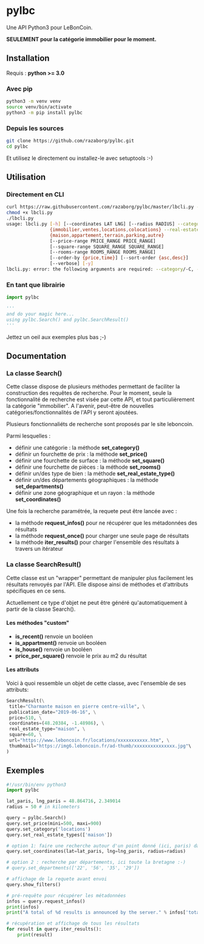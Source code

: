 # pylbc

Une API Python3 pour LeBonCoin.

**SEULEMENT pour la catégorie immobilier pour le moment.**

## Installation

Requis : **python >= 3.0**

### Avec pip

```sh
python3 -m venv venv
source venv/bin/activate
python3 -m pip install pylbc 
```

### Depuis les sources 

```sh
git clone https://github.com/razaborg/pylbc.git
cd pylbc
```

Et utilisez le directement ou installez-le avec setuptools :-)


## Utilisation

### Directement en CLI

```sh
curl https://raw.githubusercontent.com/razaborg/pylbc/master/lbcli.py -o lbcli.py
chmod +x lbcli.py
./lbcli.py
usage: lbcli.py [-h] [--coordinates LAT LNG] [--radius RADIUS] --category
                {immobilier,ventes,locations,colocations} --real-estate-type
                {maison,appartement,terrain,parking,autre}
                [--price-range PRICE_RANGE PRICE_RANGE]
                [--square-range SQUARE_RANGE SQUARE_RANGE]
                [--rooms-range ROOMS_RANGE ROOMS_RANGE]
                [--order-by {price,time}] [--sort-order {asc,desc}]
                [--verbose] [-y]
lbcli.py: error: the following arguments are required: --category/-C, --real-estate-type/-T
```

### En tant que librairie

```python
import pylbc

'''
and do your magic here...
using pylbc.Search() and pylbc.SearchResult()
'''
```
Jettez un oeil aux exemples plus bas ;-)

## Documentation

### La classe Search()

Cette classe dispose de plusieurs méthodes permettant de faciliter la construction des requêtes de recherche.
Pour le moment, seule la fonctionnalité de recherche est visée par cette API, et tout particulièrement la catégorie "immobilier". A l'avenir, peut-être de nouvelles catégories/fonctionnalités de l'API y seront ajoutées.

Plusieurs fonctionnaliéts de recherche sont proposés par le site leboncoin.

Parmi lesquelles :

- définir une catégorie : la méthode **set\_category()**
- définir un fourchette de prix : la méthode **set\_price()**
- définir une fourchette de surface : la méthode **set\_square()**
- définir une fourchette de pièces : la méthode **set\_rooms()**
- définir un/des type de bien : la méthode **set\_real\_estate\_type()**
- définir un/des départements géographiques : la méthode **set\_departments()**
- définir une zone géographique et un rayon : la méthode **set_coordinates()**

Une fois la recherche paramétrée, la requete peut être lancée avec :

- la méthode **request_infos()** pour ne récupérer que les métadonnées des résultats
- la méthode **request_once()** pour charger une seule page de résultats
- la méthode **iter_results()** pour charger l'ensemble des résultats à travers un itérateur

### La classe SearchResult()

Cette classe est un "wrapper" permettant de manipuler plus facilement les résultats renvoyés par l'API.
Elle dispose ainsi de méthodes et d'attributs spécifiques en ce sens.

Actuellement ce type d'objet ne peut être généré qu'automatiquement à partir de la classe Search(). 

#### Les méthodes "custom" 

- **is_recent()** renvoie un booléen
- **is_appartment()** renvoie un booléen
- **is_house()** renvoie un booléen
- **price_per_square()** renvoie le prix au m2 du résultat

#### Les attributs

Voici à quoi ressemble un objet de cette classe, avec l'ensemble de ses attributs:

```python
SearchResult(\
 title="Charmante maison en pierre centre-ville", \
 publication_date="2019-06-16", \
 price=510, \
 coordinates=(48.20384, -1.48986), \
 real_estate_type="maison", \
 square=60, \
 url="https://www.leboncoin.fr/locations/xxxxxxxxxxx.htm", \
 thumbnail="https://img6.leboncoin.fr/ad-thumb/xxxxxxxxxxxxxxx.jpg"\
)
```

## Exemples 


```python
#!/usr/bin/env python3
import pylbc

lat_paris, lng_paris = 48.864716, 2.349014
radius = 50 # in kilometers

query = pylbc.Search()
query.set_price(mini=500, maxi=900)
query.set_category('locations')
query.set_real_estate_types(['maison'])

# option 1: faire une recherche autour d'un point donné (ici, paris) dans un rayon donné (ici 50kms)
query.set_coordinates(lat=lat_paris, lng=lng_paris, radius=radius)

# option 2 : recherche par départements, ici toute la bretagne :-)
# query.set_departments(['22', '56', '35', '29'])

# affichage de la requete avant envoi
query.show_filters()

# pré-requête pour récupérer les métadonnées
infos = query.request_infos()
print(infos)
print("A total of %d results is announced by the server." % infos['total'])

# récupération et affichage de tous les résultats
for result in query.iter_results():
    print(result)
```



